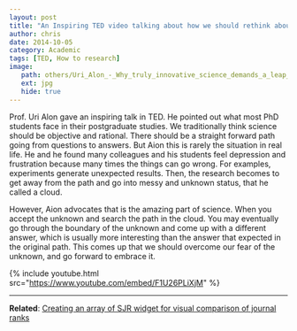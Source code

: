 ```yaml
---
layout: post
title: "An Inspiring TED video talking about how we should rethink about the unknown in the postgraduate or research study"
author: chris
date: 2014-10-05
category: Academic
tags: [TED, How to research]
image: 
   path: others/Uri_Alon_-_Why_truly_innovative_science_demands_a_leap_into_the_unknown
   ext: jpg
   hide: true
---
```


Prof. Uri Alon gave an inspiring talk in TED. He pointed out what most PhD students face in their postgraduate studies. We traditionally think science should be objective and rational. There should be a straight forward path going from questions to answers. But Aion this is rarely the situation in real life. He and he found many colleagues and his students feel depression and frustration because many times the things can go wrong. For examples, experiments generate unexpected results. Then, the research becomes to get away from the path and go into messy and unknown status, that he called a cloud.

<!--more-->

However, Aion advocates that is the amazing part of science. When you accept the unknown and search the path in the cloud. You may eventually go through the boundary of the unknown and come up with a different answer, which is usually more interesting than the answer that expected in the original path. This comes up that we should overcome our fear of the unknown, and go forward to embrace it.

{% include youtube.html src="https://www.youtube.com/embed/F1U26PLiXjM" %}

<hr>

**Related**: [Creating an array of SJR widget for visual comparison of journal ranks](/blog/2014/07/04/Creating-an-array-of-SJR-widget-for-visual-comparison-of-journal-ranks)